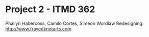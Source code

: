 # Project 2 - ITMD 362
Phallyn Habercoss, Camilo Cortes, Simeon Wordlaw 
Redesigning: http://www.frayedknotarts.com
